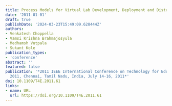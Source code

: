 ```yaml
---
title: Process Models for Virtual Lab Development, Deployment and Distribution
date: '2011-01-01'
draft: true
publishDate: '2024-03-23T15:49:09.628444Z'
authors:
- Venkatesh Choppella
- Vamsi Krishna Brahmajosyula
- Medhamsh Vutpala
- Sukant Kole
publication_types:
- 'conference'
abstract: ''
featured: false
publication: '*2011 IEEE International Conference on Technology for Education, T4E
  2011, Chennai, Tamil Nadu, India, July 14-16, 2011*'
doi: 10.1109/T4E.2011.61
links:
- name: URL
  url: https://doi.org/10.1109/T4E.2011.61
---
```


